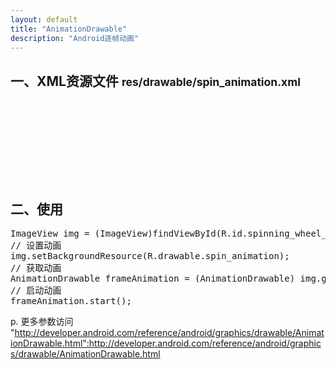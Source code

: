 ```yaml
---
layout: default
title: "AnimationDrawable"
description: "Android逐帧动画"
---
```

<section>
    <div class="page-header">
        <h1>一、XML资源文件 <small>res/drawable/spin_animation.xml</small></h1>
    </div>
<pre class="prettyprint">
<animation-list android:id="selected" android:oneshot="false">
   <item android:drawable="@drawable/wheel0" android:duration="50" />
   <item android:drawable="@drawable/wheel1" android:duration="50" />
   <item android:drawable="@drawable/wheel2" android:duration="50" />
   <item android:drawable="@drawable/wheel3" android:duration="50" />
   <item android:drawable="@drawable/wheel4" android:duration="50" />
   <item android:drawable="@drawable/wheel5" android:duration="50" />
</animation-list>
</pre>
</section>

<section>
    <div class="page-header">
        <h1>二、使用</h1>
    </div>
<pre class="prettyprint">
ImageView img = (ImageView)findViewById(R.id.spinning_wheel_image);
// 设置动画
img.setBackgroundResource(R.drawable.spin_animation);
// 获取动画
AnimationDrawable frameAnimation = (AnimationDrawable) img.getBackground();
// 启动动画
frameAnimation.start();
</pre>
</section>

p. 更多参数访问 "http://developer.android.com/reference/android/graphics/drawable/AnimationDrawable.html":http://developer.android.com/reference/android/graphics/drawable/AnimationDrawable.html
